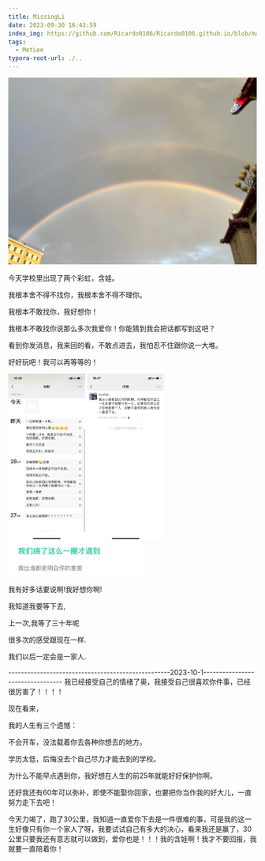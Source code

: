 ```yaml
---
title: MissingLi
date: 2023-09-30 16:43:59
index_img: https://github.com/Ricardo0106/Ricardo0106.github.io/blob/master/imgs/%E5%BF%83%E6%83%85%E8%AE%B0%E5%BD%95/%E5%BD%A9%E8%99%B9.jpg
tags: 
  - MetLee
typora-root-url: ./..
---
```


![](/imgs/心情记录/彩虹.jpg)

今天学校里出现了两个彩虹，含娃。

我根本舍不得不找你，我根本舍不得不理你。

我根本不敢找你，我好想你！

我根本不敢找你说那么多次我爱你！你能猜到我会把话都写到这吧？

看到你发消息，我来回的看，不敢点进去，我怕忍不住跟你说一大堆。

好好玩吧！我可以再等等的！

<img src="/imgs/心情记录/心情2.png" style="zoom:33%;" />

<img src="/imgs/心情记录/心情1.png" alt="..\imgs\心情1" style="zoom:33%;" />

<img src="/imgs/心情记录/心情5.jpg" style="zoom:33%;" />

我有好多话要说啊!我好想你啊!

我知道我要等下去,

上一次,我等了三十年呢

很多次的感受跟现在一样.

我们以后一定会是一家人.

---------------------------------------------------2023-10-1---------------------------------
我已经接受自己的情绪了奥，我接受自己很喜欢你件事，已经很厉害了！！！！

现在看来，

我的人生有三个遗憾：

不会开车，没法载着你去各种你想去的地方。

学历太低，后悔没去个自己尽力才能去到的学校。

为什么不能早点遇到你，我好想在人生的前25年就能好好保护你啊。

还好我还有60年可以弥补，即使不能娶你回家，也要把你当作我的好大儿，一直努力走下去吧！

今天力竭了，跑了30公里，我知道一直爱你下去是一件很难的事，可是我的这一生好像只有你一个家人了呀，我要试试自己有多大的决心，看来我还是赢了，30公里只要我还有意志就可以做到，爱你也是！！！我的含娃啊！我才不要回报，我就要一直陪着你！
